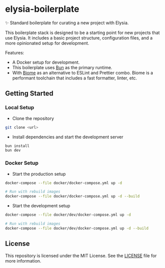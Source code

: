 # elysia-boilerplate

✨ Standard boilerplate for curating a new project with Elysia.

This boilerplate stack is designed to be a starting point for new projects that use Elysia. It includes a basic project structure, configuration files, and a more opinionated setup for development.

Features:

- A Docker setup for development.
- This boilerplate uses [Bun](https://bun.sh/) as the primary runtime.
- With [Biome](https://biomejs.dev/) as an alternative to ESLint and Prettier combo. Biome is a performant toolchain that includes a fast formatter, linter, etc.

## Getting Started

### Local Setup

- Clone the repository
```bash
git clone <url>
```

- Install dependencies and start the development server

```bash
bun install
bun dev
```

### Docker Setup

- Start the production setup
```bash
docker-compose --file docker/docker-compose.yml up -d

# Run with rebuild images
docker-compose --file docker/docker-compose.yml up -d --build
```

- Start the development setup
```bash
docker-compose --file docker/dev/docker-compose.yml up -d

# Run with rebuild images
docker-compose --file docker/dev/docker-compose.yml up -d --build
```

## License

This repository is licensed under the MIT License.
See the [LICENSE](LICENSE.md) file for more information.